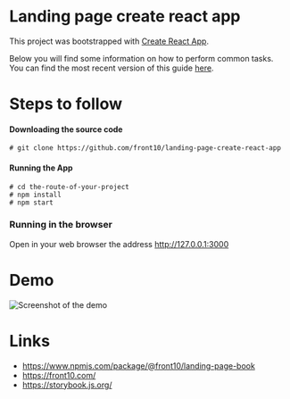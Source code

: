 # Landing page create react app

This project was bootstrapped with [Create React App](https://github.com/facebookincubator/create-react-app).

Below you will find some information on how to perform common tasks.<br>
You can find the most recent version of this guide [here](https://github.com/facebookincubator/create-react-app/blob/master/packages/react-scripts/template/README.md).

# Steps to follow

#### Downloading the source code

```
# git clone https://github.com/front10/landing-page-create-react-app
```

#### Running the App

```
# cd the-route-of-your-project
# npm install
# npm start
```

### Running in the browser

Open in your web browser the address http://127.0.0.1:3000

# Demo

![Screenshot of the demo](https://raw.githubusercontent.com/front10/landing-page-create-react-app/master/capture.png)

# Links

- https://www.npmjs.com/package/@front10/landing-page-book
- https://front10.com/
- https://storybook.js.org/
